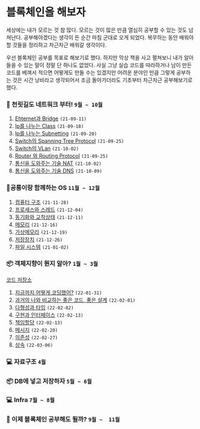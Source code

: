 # 블록체인을 해보자

세상에는 내가 모르는 것 참 많다. 모르는 것이 많은 만큼 열심히 공부할 수 있는 것도 넘쳐난다. 공부해야겠다는 생각이 든 순간 마침 군대로 오게 되었다. 복무하는 동안 배워야 할 것들을 정리하고 차근차근 배워갈 생각이다. 

우선 블록체인 공부를 목표로 해보기로 했다. 하지만 막상 책을 사고 펼쳐보니 내가 알아들을 수 있는 말이 정말 단 하나도 없었다. 
사실 그냥 실습 코드를 따라하거나 남이 만든 코드를 베껴서 적으면 어떻게도 만들 수는 있겠지만 어려운 분야인 만큼 그렇게 공부하는 것은 시간 낭비라고 생각되어서
조금 돌아가더라도 기초부터 차근차근 공부해보기로 했다.

### :checkered_flag:  천릿길도 네트워크 부터! `9월 ~ 10월` 
1. [Ehternet과 Bridge](./network/1-ethernet.md) `(21-09-11)`
2. [Ip를 나누는 Class](./network/2-ip.md) `(21-09-18)`
3. [Ip를 나누는 Subnetting](./posting/network/3-subnet.md) `(21-09-20)`
4. [Switch의 Spanning Tree Protocol](./posting/network/4-stp.md) `(21-09-25)`
5. [Switch의 VLan](./posting/network/5-vlan.md) `(21-10-02)`
6. [Router 와 Routing Protocol](./posting/network/6-router.md) `(21-09-25)`
7. [통신을 도와주는 기술 NAT](./posting/network/7-nat.md) `(21-10-02)`
8. [통신을 도와주는 기술 DNS](./posting/network/8-dns.md) `(21-10-09)`

### 🦕공룡이랑 함께하는 OS `11월 ~ 12월`

1. [컴퓨터 구조](./os/1-computer.md) `(21-11-28)`
2. [프로세스와 스레드](./os/2-process.md) `(21-12-04)`
3. [동기화와 교착상태](./os/3.md) `(21-12-11)`
4. [메모리](./os/4-memory.md) `(21-12-16)`
5. [가상메모리](./os/4-memory.md) `(21-12-19)`
5. [저장장치](./os/4-memory.md) `(21-12-26)`
7. [파일 시스템](./os/5-file.md) `(21-01-02)`

### 📦 객체지향이 뭔지 알아? `1월 ~ 3월`

[코드 저장소](https://github.com/eunsolkang/Object-Oriented-Programming)

1. [지금까지 어떻게 코딩했어?](./oop/1-intro.md) `(22-01-31)`
2. [과거의 나와 비교하는 좋은 코드, 좋은 설계](./oop/1-structure.md) `(22-02-01)`
3. [다형성과 타입](./oop/2-type.md) `(22-02-02)`
4. [구현과 인터페이스](./oop/3-interface.md) `(22-02-13)`
5. [책임할당](./oop/4-responsibility.md) `(22-02-13)`
6. [메시지](./oop/5-message.md) `(22-02-20)`
7. [의존성](./oop/6-dependency.md) `(22-02-27)`
8. [상속](./oop/7-extends.md) `(22-03-06)`

### :computer: 자료구조 `4월`

### 📦 DB에 넣고 저장하자 `5월 ~ 6월`

### :computer: Infra `7월 ~ 8월`

### :pray: 이제 블록체인 공부해도 될까? `9월 ~  11월`
